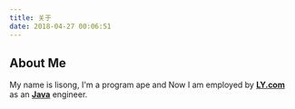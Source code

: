 ```yaml
---
title: 关于
date: 2018-04-27 00:06:51
---
```


## About Me

My name is lisong, I'm a program ape and Now I am employed by **[LY.com](https://ly.com)** as an **[Java](/tags/Java/)** engineer.